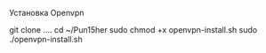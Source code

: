 Установка Openvpn

git clone ....
cd ~/Pun15her
sudo chmod +x openvpn-install.sh 
sudo ./openvpn-install.sh
